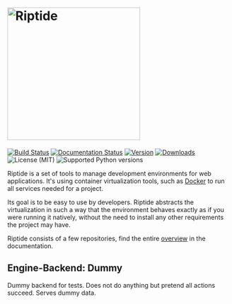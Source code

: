 <h1>
<picture>
  <source media="(prefers-color-scheme: dark)" srcset="https://riptide-docs.readthedocs.io/en/latest/_images/logo_dark.png">
  <img alt="Riptide" src="https://riptide-docs.readthedocs.io/en/latest/_images/logo.png" width="300">
</picture>
</h1>

[<img src="https://img.shields.io/github/actions/workflow/status/theCapypara/riptide-engine-dummy/build.yml" alt="Build Status">](https://github.com/theCapypara/riptide-engine-dummy/actions)
[<img src="https://readthedocs.org/projects/riptide-docs/badge/?version=latest" alt="Documentation Status">](https://riptide-docs.readthedocs.io/en/latest/)
[<img src="https://img.shields.io/pypi/v/riptide-engine-dummy" alt="Version">](https://pypi.org/project/riptide-engine-dummy/)
[<img src="https://img.shields.io/pypi/dm/riptide-engine-dummy" alt="Downloads">](https://pypi.org/project/riptide-engine-dummy/)
<img src="https://img.shields.io/pypi/l/riptide-engine-dummy" alt="License (MIT)">
<img src="https://img.shields.io/pypi/pyversions/riptide-engine-dummy" alt="Supported Python versions">

Riptide is a set of tools to manage development environments for web applications.
It's using container virtualization tools, such as [Docker](https://www.docker.com/)
to run all services needed for a project.

Its goal is to be easy to use by developers.
Riptide abstracts the virtualization in such a way that the environment behaves exactly
as if you were running it natively, without the need to install any other requirements
the project may have.

Riptide consists of a few repositories, find the
entire [overview](https://riptide-docs.readthedocs.io/en/latest/development.html) in the documentation.

## Engine-Backend: Dummy

Dummy backend for tests. Does not do anything but pretend all actions succeed.
Serves dummy data.

